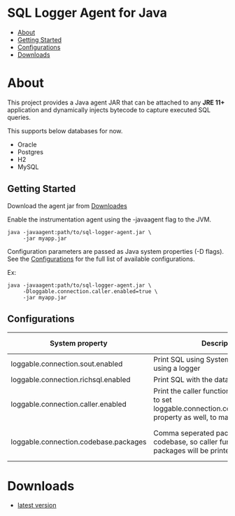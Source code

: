 # SQL Logger Agent for Java

- [About](#about)
- [Getting Started](#getting-started)
- [Configurations](#configurations)
- [Downloads](#downloads)

# About

This project provides a Java agent JAR that can be attached to any **JRE 11+** application and dynamically injects bytecode to capture executed SQL queries.

This supports below databases for now.
- Oracle
- Postgres
- H2
- MySQL

## Getting Started

Download the agent jar from [Downloades](#downloads)

Enable the instrumentation agent using the -javaagent flag to the JVM.

```shell
java -javaagent:path/to/sql-logger-agent.jar \
     -jar myapp.jar
```

Configuration parameters are passed as Java system properties (-D flags). See the [Configurations](#configurations) for the full list of available configurations.

Ex:

```shell
java -javaagent:path/to/sql-logger-agent.jar \
     -Dloggable.connection.caller.enabled=true \
     -jar myapp.jar 
```

## Configurations


|System property| Description                                                                                                               | Valid Values                  | Example            | Default |
|---|---------------------------------------------------------------------------------------------------------------------------|-------------------------------|--------------------|---|
|loggable.connection.sout.enabled| Print SQL using System.out without using a logger                                                                         | true, false                   | true               | false |
|loggable.connection.richsql.enabled| Print SQL with the data                                                                                                   | true, false                   | true               | true |
|loggable.connection.caller.enabled| Print the caller function name, you need to set loggable.connection.codebase.packages property as well, to make this work | true, false                   | true               | false |
|loggable.connection.codebase.packages| Comma seperated packages in your codebase, so caller function in given packages will be printed                           | comma seperated java packages | com.example,com.ex |  |

# Downloads

- [latest version](releases/latest/sql-logger-agent.jar?raw=true)

